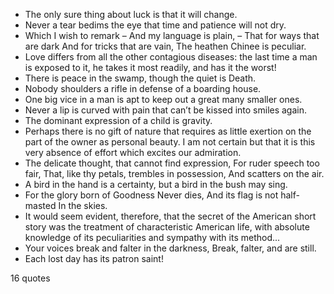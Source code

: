  - The only sure thing about luck is that it will change.
 - Never a tear bedims the eye that time and patience will not dry.
 - Which I wish to remark – And my language is plain, – That for ways that are dark And for tricks that are vain, The heathen Chinee is peculiar.
 - Love differs from all the other contagious diseases: the last time a man is exposed to it, he takes it most readily, and has it the worst!
 - There is peace in the swamp, though the quiet is Death.
 - Nobody shoulders a rifle in defense of a boarding house.
 - One big vice in a man is apt to keep out a great many smaller ones.
 - Never a lip is curved with pain that can’t be kissed into smiles again.
 - The dominant expression of a child is gravity.
 - Perhaps there is no gift of nature that requires as little exertion on the part of the owner as personal beauty. I am not certain but that it is this very absence of effort which excites our admiration.
 - The delicate thought, that cannot find expression, For ruder speech too fair, That, like thy petals, trembles in possession, And scatters on the air.
 - A bird in the hand is a certainty, but a bird in the bush may sing.
 - For the glory born of Goodness Never dies, And its flag is not half-masted In the skies.
 - It would seem evident, therefore, that the secret of the American short story was the treatment of characteristic American life, with absolute knowledge of its peculiarities and sympathy with its method...
 - Your voices break and falter in the darkness, Break, falter, and are still.
 - Each lost day has its patron saint!

16 quotes